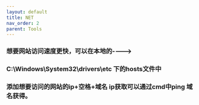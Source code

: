 ```yaml
---
layout: default
title: NET
nav_order: 2
parent: Tools
---
```


### 想要网站访问速度更快，可以在本地的---->
### C:\Windows\System32\drivers\etc 下的hosts文件中
### 添加想要访问的网站的ip+空格+域名  ip获取可以通过cmd中ping 域名获得。